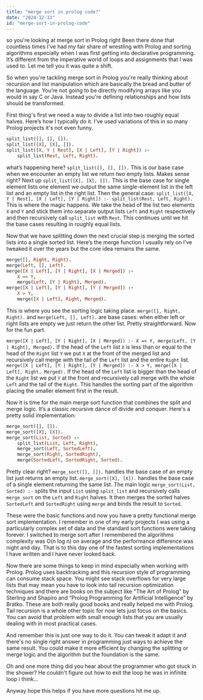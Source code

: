 ```yaml
---
title: "merge sort in prolog code?"
date: "2024-12-13"
id: "merge-sort-in-prolog-code"
---
```


so you're looking at merge sort in Prolog right Been there done that countless times I've had my fair share of wrestling with Prolog and sorting algorithms especially when I was first getting into declarative programming. It’s different from the imperative world of loops and assignments that I was used to. Let me tell you it was quite a shift.

So when you're tackling merge sort in Prolog you're really thinking about recursion and list manipulation which are basically the bread and butter of the language. You’re not going to be directly modifying arrays like you would in say C or Java. Instead you're defining relationships and how lists should be transformed.

First thing's first we need a way to divide a list into two roughly equal halves. Here’s how I typically do it. I've used variations of this in so many Prolog projects it's not even funny.

```prolog
split_list([], [], []).
split_list([X], [X], []).
split_list([X, Y | Rest], [X | Left], [Y | Right]) :-
    split_list(Rest, Left, Right).
```

 what’s happening here? `split_list([], [], []).` This is our base case when we encounter an empty list we return two empty lists. Makes sense right? Next up `split_list([X], [X], []).` This is the base case for single element lists one element we output the same single-element list in the left list and an empty list in the right list. Then the general case: `split_list([X, Y | Rest], [X | Left], [Y | Right]) :- split_list(Rest, Left, Right).` This is where the magic happens. We take the head of the list two elements `X` and `Y` and stick them into separate output lists `Left` and `Right` respectively and then recursively call `split_list` with `Rest`. This continues until we hit the base cases resulting in roughly equal lists.

Now that we have splitting down the next crucial step is merging the sorted lists into a single sorted list. Here’s the merge function I usually rely on I’ve tweaked it over the years but the core idea remains the same.

```prolog
merge([], Right, Right).
merge(Left, [], Left).
merge([X | Left], [Y | Right], [X | Merged]) :-
    X =< Y,
    merge(Left, [Y | Right], Merged).
merge([X | Left], [Y | Right], [Y | Merged]) :-
    X > Y,
    merge([X | Left], Right, Merged).
```

This is where you see the sorting logic taking place. `merge([], Right, Right).` and `merge(Left, [], Left).` are base cases: when either left or right lists are empty we just return the other list. Pretty straightforward. Now for the fun part.

`merge([X | Left], [Y | Right], [X | Merged]) :- X =< Y, merge(Left, [Y | Right], Merged).` If the head of the `Left` list `X` is less than or equal to the head of the `Right` list `Y` we put `X` at the front of the merged list and recursively call merge with the tail of the `Left` list and the entire `Right` list.
`merge([X | Left], [Y | Right], [Y | Merged]) :- X > Y, merge([X | Left], Right, Merged).` If the head of the `Left` list is bigger than the head of the `Right` list we put `Y` at the front and recursively call merge with the whole `Left` and the tail of the `Right`. This handles the sorting part of the algorithm placing the smaller element first in the result.

Now it is time for the main merge sort function that combines the split and merge logic. It’s a classic recursive dance of divide and conquer. Here's a pretty solid implementation:

```prolog
merge_sort([], []).
merge_sort([X], [X]).
merge_sort(List, Sorted) :-
    split_list(List, Left, Right),
    merge_sort(Left, SortedLeft),
    merge_sort(Right, SortedRight),
    merge(SortedLeft, SortedRight, Sorted).
```

Pretty clear right? `merge_sort([], []).` handles the base case of an empty list just returns an empty list. `merge_sort([X], [X]).` handles the base case of a single element returning the same list. The main logic `merge_sort(List, Sorted) :-` splits the input `List` using `split_list` and recursively calls `merge_sort` on the `Left` and `Right` halves. It then merges the sorted halves `SortedLeft` and `SortedRight` using `merge` and binds the result to `Sorted`.

These were the basic functions and now you have a pretty functional merge sort implementation. I remember in one of my early projects I was using a particularly complex set of data and the standard sort functions were taking forever. I switched to merge sort after I remembered the algorithms complexity was O(n log n) on average and the performance difference was night and day. That is to this day one of the fastest sorting implementations I have written and I have never looked back.

Now there are some things to keep in mind especially when working with Prolog. Prolog uses backtracking and this recursion style of programming can consume stack space. You might see stack overflows for very large lists that may mean you have to look into tail recursion optimization techniques and there are books on the subject like "The Art of Prolog" by Sterling and Shapiro and “Prolog Programming for Artificial Intelligence” by Bratko. These are both really good books and really helped me with Prolog. Tail recursion is a whole other topic for now lets just focus on the basics. You can avoid that problem with small enough lists that you are usually dealing with in most practical cases.

And remember this is just one way to do it. You can tweak it adapt it and there's no single right answer in programming just ways to achieve the same result. You could make it more efficient by changing the splitting or merge logic and the algorithm but the foundation is the same.

Oh and one more thing did you hear about the programmer who got stuck in the shower? He couldn't figure out how to exit the loop he was in infinite loop i think...

Anyway hope this helps if you have more questions hit me up.
